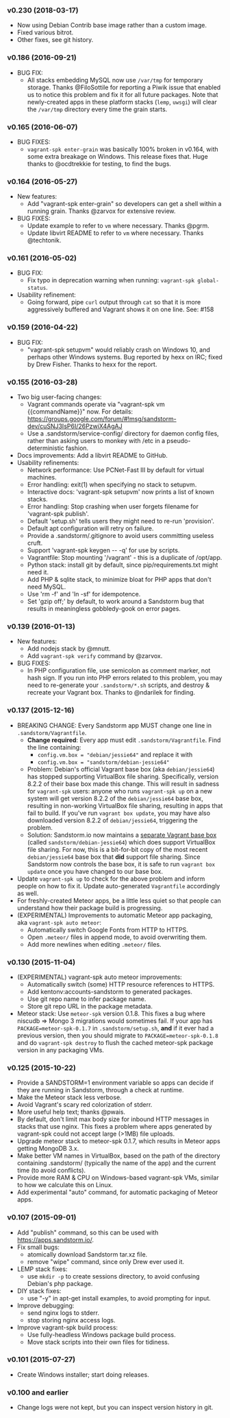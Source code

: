 ### v0.230 (2018-03-17)
- Now using Debian Contrib base image rather than a custom image.
- Fixed various bitrot.
- Other fixes, see git history.

### v0.186 (2016-09-21)

- BUG FIX:
  - All stacks embedding MySQL now use `/var/tmp` for temporary storage. Thanks
    @FiloSottile for reporting a Piwik issue that enabled us to notice this problem
    and fix it for all future packages. Note that newly-created apps in these platform
    stacks (`lemp`, `uwsgi`) will clear the `/var/tmp` directory every time the grain
    starts.

### v0.165 (2016-06-07)
- BUG FIXES:
  - `vagrant-spk enter-grain` was basically 100% broken in v0.164, with some extra breakage on
     Windows. This release fixes that. Huge thanks to @ocdtrekkie for testing, to find the
     bugs.

### v0.164 (2016-05-27)
- New features:
    - Add "vagrant-spk enter-grain" so developers can get a shell within a running grain.
      Thanks @zarvox for extensive review.
- BUG FIXES:
    - Update example to refer to `vm` where necessary. Thanks @pgrm.
    - Update libvirt README to refer to `vm` where necessary. Thanks @techtonik.

### v0.161 (2016-05-02)
- BUG FIX:
    - Fix typo in deprecation warning when running: `vagrant-spk global-status`.
- Usability refinement:
    - Going forward, pipe `curl` output through `cat` so that it is
      more aggressively buffered and Vagrant shows it on one line.
      See: #158

### v0.159 (2016-04-22)
- BUG FIX:
    - "vagrant-spk setupvm" would reliably crash on Windows 10, and
      perhaps other Windows systems. Bug reported by hexx on IRC;
      fixed by Drew Fisher. Thanks to hexx for the report.

### v0.155 (2016-03-28)
- Two big user-facing changes:
    - Vagrant commands operate via "vagrant-spk vm {{commandName}}" now.
      For details: https://groups.google.com/forum/#!msg/sandstorm-dev/cuSNJ3IsP6I/26PzwiX4AgAJ
    - Use a .sandstorm/service-config/ directory for daemon config files,
      rather than asking users to monkey with /etc in a pseudo-deterministic
      fashion.
- Docs improvements: Add a libvirt README to GitHub.
- Usability refinements:
    - Network performance: Use PCNet-Fast III by default for virtual machines.
    - Error handling: exit(1) when specifying no stack to setupvm.
    - Interactive docs: 'vagrant-spk setupvm' now prints a list of known stacks.
    - Error handling: Stop crashing when user forgets filename for 'vagrant-spk publish'.
    - Default 'setup.sh' tells users they might need to re-run 'provision'.
    - Default apt configuration will retry on failure.
    - Provide a .sandstorm/.gitignore to avoid users committing useless cruft.
    - Support 'vagrant-spk keygen -- -q' for use by scripts.
    - Vagrantfile: Stop mounting '/vagrant' - this is a duplicate of /opt/app.
    - Python stack: install git by default, since pip/requirements.txt might need it.
    - Add PHP & sqlite stack, to minimize bloat for PHP apps that don't need MySQL.
    - Use 'rm -f' and 'ln -sf' for idempotence.
    - Set 'gzip off;' by default, to work around a Sandstorm bug that results
      in meaningless gobbledy-gook on error pages.

### v0.139 (2016-01-13)
- New features:
    - Add nodejs stack by @mnutt.
    - Add `vagrant-spk verify` command by @zarvox.
- BUG FIXES:
    - In PHP configuration file, use semicolon as comment marker, not hash sign.
      If you run into PHP errors related to this problem, you may need to
      re-generate your `.sandstorm/*.sh` scripts, and destroy & recreate your
      Vagrant box. Thanks to @ndarilek for finding.

### v0.137 (2015-12-16)
- BREAKING CHANGE: Every Sandstorm app MUST change one line in `.sandstorm/Vagrantfile`.
    - **Change required**: Every app must edit `.sandstorm/Vagrantfile`. Find the line containing:
        - `config.vm.box = "debian/jessie64"` and replace it with
        - `config.vm.box = "sandstorm/debian-jessie64"`
    - Problem: Debian's official Vagrant base box (aka `debian/jessie64`) has stopped
      supporting VirtualBox file sharing. Specifically, version 8.2.2 of their base box
      made this change. This will result in sadness for `vagrant-spk` users: anyone who
      runs `vagrant-spk up` on a new system will get version 8.2.2 of the `debian/jessie64`
      base box, resulting in non-working VirtualBox file sharing, resulting in apps that
      fail to build. If you've run `vagrant box update`, you may have also downloaded version
      8.2.2 of `debian/jessie64`, triggering the problem.
    - Solution: Sandstorm.io now maintains a
      [separate Vagrant base box](https://atlas.hashicorp.com/sandstorm/boxes/debian-jessie64)
      (called `sandstorm/debian-jessie64`) which does support VirtualBox file sharing.
      For now, this is a bit-for-bit copy of the most recent `debian/jessie64` base box
      that **did** support file sharing. Since Sandstorm now controls the base box, it is
      safe to run `vagrant box update` once you have changed to our base box.
- Update `vagrant-spk up` to check for the above problem and inform people on
  how to fix it. Update auto-generated `Vagrantfile` accordingly as well.
- For freshly-created Meteor apps, be a little less quiet so that people can
  understand how their package build is progressing.
- (EXPERIMENTAL) Improvements to automatic Meteor app packaging, aka
  `vagrant-spk auto meteor`:
    - Automatically switch Google Fonts from HTTP to HTTPS.
    - Open `.meteor/` files in append mode, to avoid overwriting them.
    - Add more newlines when editing `.meteor/` files.

### v0.130 (2015-11-04)
- (EXPERIMENTAL) vagrant-spk auto meteor improvements:
    - Automatically switch (some) HTTP resource references to HTTPS.
    - Add kentonv:accounts-sandstorm to generated packages.
    - Use git repo name to infer package name.
    - Store git repo URL in the package metadata.
- Meteor stack: Use `meteor-spk` version 0.1.8. This fixes a bug where
  niscudb => Mongo 3 migrations would sometimes fail. If your app has
  `PACKAGE=meteor-spk-0.1.7` in `.sandstorm/setup.sh`, **and** if it
  ever had a previous version, then you should migrate to
  `PACKAGE=meteor-spk-0.1.8` and do `vagrant-spk destroy` to flush the
  cached meteor-spk package version in any packaging VMs.

### v0.125 (2015-10-22)
- Provide a SANDSTORM=1 environment variable so apps can decide if they are
  running in Sandstorm, through a check at runtime.
- Make the Meteor stack less verbose.
- Avoid Vagrant's scary red colorization of stderr.
- More useful help text; thanks @pwais.
- By default, don't limit max body size for inbound HTTP messages in stacks
  that use nginx. This fixes a problem where apps generated by vagrant-spk
  could not accept large (>1MB) file uploads.
- Upgrade meteor stack to meteor-spk 0.1.7, which results in Meteor apps
  getting MongoDB 3.x.
- Make better VM names in VirtualBox, based on the path of the directory
  containing .sandstorm/ (typically the name of the app) and the current
  time (to avoid conflicts).
- Provide more RAM & CPU on Windows-based vagrant-spk VMs, similar to how
  we calculate this on Linux.
- Add experimental "auto" command, for automatic packaging of Meteor apps.

### v0.107 (2015-09-01)
- Add "publish" command, so this can be used with https://apps.sandstorm.io/.
- Fix small bugs:
    - atomically download Sandstorm tar.xz file.
    - remove "wipe" command, since only Drew ever used it.
- LEMP stack fixes:
    - use `mkdir -p` to create sessions directory, to avoid confusing Debian's php package.
- DIY stack fixes:
    - use "-y" in apt-get install examples, to avoid prompting for input.
- Improve debugging:
    - send nginx logs to stderr.
    - stop storing nginx access logs.
- Improve vagrant-spk build process:
    - Use fully-headless Windows package build process.
    - Move stack scripts into their own files for tidiness.

### v0.101 (2015-07-27)
- Create Windows installer; start doing releases.

### v0.100 and earlier
- Change logs were not kept, but you can inspect version history in git.
